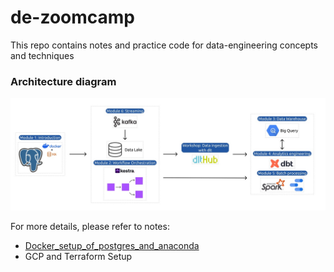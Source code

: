 # de-zoomcamp
This repo contains notes and practice code for data-engineering concepts and techniques

### Architecture diagram
![screenshot](0_notes/assets/arch_v4_workshops.jpg)

For more details, please refer to notes:
* [Docker_setup_of_postgres_and_anaconda](https://github.com/punsharma07/de-zoomcamp/blob/a3e4aaa46118da914f9f960711d8ecfdb3a38dc7/0_notes/0_1_architecture_and_installations.md)
* GCP and Terraform Setup <add link here >

